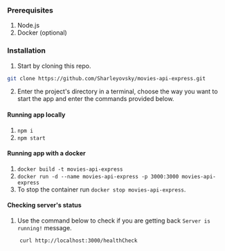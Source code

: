 ### Prerequisites
1. Node.js
2. Docker (optional)

### Installation
1. Start by cloning this repo.
```bash
git clone https://github.com/Sharleyovsky/movies-api-express.git
```
2. Enter the project's directory in a terminal, choose the way you want to start the app and enter the commands provided below.

#### Running app locally
1. ``npm i``
2. ``npm start``

#### Running app with a docker
1. ``docker build -t movies-api-express``
2. ``docker run -d --name movies-api-express -p 3000:3000 movies-api-express``
3. To stop the container run ``docker stop movies-api-express``.

#### Checking server's status
1. Use the command below to check if you are getting back ``Server is running!`` message.
```bash
    curl http://localhost:3000/healthCheck
```


